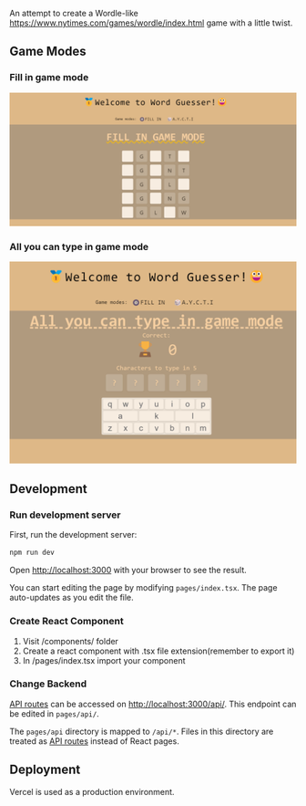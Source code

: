 An attempt to create a Wordle-like https://www.nytimes.com/games/wordle/index.html game with a little twist.
## Game Modes
### Fill in game mode

<img src="https://github.com/Asilkin1/SFE-2022-Final-Project/blob/main/Word_Guesser_1.png" alt="Wordle Clone" width="600"/>

### All you can type in game mode
<img src="https://github.com/Asilkin1/SFE-2022-Final-Project/blob/main/Word_Guesser_2.png" alt="Wordle Clone" width="600"/>

## Development

### Run development server

First, run the development server:
```bash
npm run dev
```

Open [http://localhost:3000](http://localhost:3000) with your browser to see the result.

You can start editing the page by modifying `pages/index.tsx`. The page auto-updates as you edit the file.

### Create React Component

1. Visit /components/ folder
2. Create a react component with .tsx file extension(remember to export it)
3. In /pages/index.tsx import your component

### Change Backend
[API routes](https://nextjs.org/docs/api-routes/introduction) can be accessed on [http://localhost:3000/api/](http://localhost:3000/api/). This endpoint can be edited in `pages/api/`.

The `pages/api` directory is mapped to `/api/*`. Files in this directory are treated as [API routes](https://nextjs.org/docs/api-routes/introduction) instead of React pages.


## Deployment

Vercel is used as a production environment.


